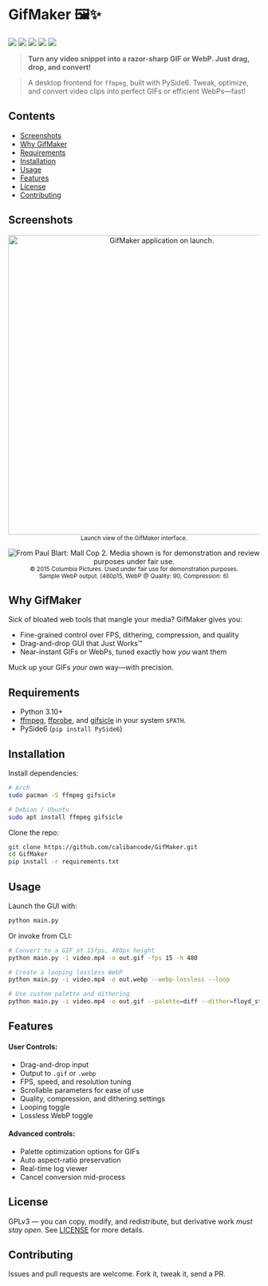 # GifMaker 🖼️✨

<p align="left">
  <img src="https://img.shields.io/badge/Python-3.10%2B-blue?logo=python&logoColor=white">
  <img src="https://img.shields.io/badge/License-GPLv3-blue.svg">
  <img src="https://img.shields.io/badge/UI-PySide6-6f42c1?logo=qt&logoColor=white">
  <img src="https://img.shields.io/badge/Backend-ffmpeg-black?logo=ffmpeg">
  <img src="https://img.shields.io/badge/Tool-gifsicle-ff69b4">
</p>

> **Turn any video snippet into a razor-sharp GIF or WebP. Just drag, drop, and convert!**

> A desktop frontend for `ffmpeg`, built with PySide6. Tweak, optimize, and convert video clips into perfect GIFs or efficient WebPs—fast!

## Contents
- [Screenshots](#screenshots)
- [Why GifMaker](#why-gifmaker)
- [Requirements](#requirements)
- [Installation](#installation)
- [Usage](#usage)
- [Features](#features)
- [License](#license)
- [Contributing](#contributing)

## Screenshots

<p align="center">
  <img src="https://files.catbox.moe/mxjvcz.png" alt="GifMaker application on launch." width="600">
  <br><sub>Launch view of the GifMaker interface.</sub>
</p>

<p align="center">
  <img src="https://files.catbox.moe/zfhlfx.webp" alt="From Paul Blart: Mall Cop 2. Media shown is for demonstration and review purposes under fair use.">
  <br><sub>© 2015 Columbia Pictures. Used under fair use for demonstration purposes.</sub><br><sub>Sample WebP output. (480p15, WebP @ Quality: 90, Compression: 6)</sub>
</p>

## Why GifMaker

Sick of bloated web tools that mangle your media? GifMaker gives you:
* Fine-grained control over FPS, dithering, compression, and quality
* Drag-and-drop GUI that Just Works™
* Near-instant GIFs or WebPs, tuned exactly how *you* want them

Muck up your GIFs *your* own way—with precision.

## Requirements

* Python 3.10+
* [ffmpeg](https://ffmpeg.org/), [ffprobe](https://ffmpeg.org/ffprobe.html), and [gifsicle](https://www.lcdf.org/gifsicle/) in your system `$PATH`.
* PySide6 (`pip install PySide6`)

## Installation

Install dependencies:

```bash
# Arch
sudo pacman -S ffmpeg gifsicle

# Debian / Ubuntu
sudo apt install ffmpeg gifsicle
```

Clone the repo:

```bash
git clone https://github.com/calibancode/GifMaker.git
cd GifMaker
pip install -r requirements.txt
```

## Usage

Launch the GUI with:
```bash
python main.py
```
Or invoke from CLI:
```bash
# Convert to a GIF at 15fps, 480px height
python main.py -i video.mp4 -o out.gif -fps 15 -h 480

# Create a looping lossless WebP
python main.py -i video.mp4 -o out.webp --webp-lossless --loop

# Use custom palette and dithering
python main.py -i video.mp4 -o out.gif --palette=diff --dither=floyd_steinberg
```

## Features

#### User Controls:
- Drag-and-drop input
- Output to `.gif` or `.webp`
- FPS, speed, and resolution tuning
- Scrollable parameters for ease of use
- Quality, compression, and dithering settings
- Looping toggle
- Lossless WebP toggle

#### Advanced controls:
- Palette optimization options for GIFs
- Auto aspect-ratio preservation
- Real-time log viewer
- Cancel conversion mid-process

## License

GPLv3 — you can copy, modify, and redistribute, but derivative work _must stay open_. See [LICENSE](https://github.com/calibancode/GifMaker/blob/main/LICENSE) for more details.

## Contributing

Issues and pull requests are welcome. Fork it, tweak it, send a PR.
